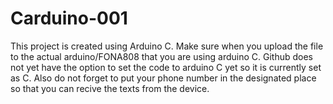 # Carduino-001
This project is created using Arduino C. Make sure when you upload the file to the actual arduino/FONA808 that you are using arduino C. Github does not yet have the option to set the code to arduino C yet so it is currently set as C. Also do not forget to put your phone number in the designated place so that you can recive the texts from the device.
